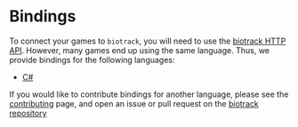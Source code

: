 # Bindings

To connect your games to `biotrack`, you will need to use the [biotrack HTTP API](./api.md).
However, many games end up using the same language. Thus, we provide
bindings for the following languages:

- [C#](./bindings/csharp.md)

If you would like to contribute bindings for another language, please see the [contributing](./contributing.md) page,
and open an issue or pull request on the [biotrack repository](https://github.com/LeoDog896/biotrack)
